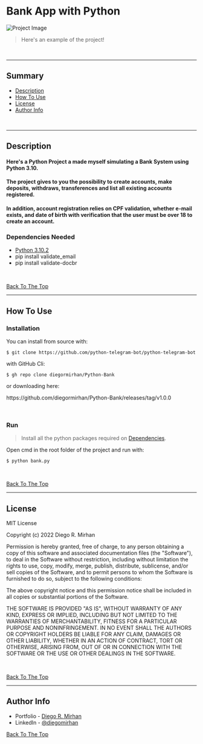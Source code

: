 # Bank App with Python

![Project Image](https://s7.gifyu.com/images/GIF_2022_03_12_09_23_08.gif)

> Here's an example of the project!
<br />

---

## Summary

- [Description](#description)
- [How To Use](#how-to-use)
- [License](#license)
- [Author Info](#author-info)
<br />

---

## Description
#### Here's a Python Project a made myself simulating a Bank System using Python 3.10.
#### The project gives to you the possibility to create accounts, make deposits, withdraws, transferences and list all existing accounts registered.
#### In addition, account registration relies on CPF validation, whether e-mail exists, and date of birth with verification that the user must be over 18 to create an account.


### Dependencies Needed 

- [Python 3.10.2](https://www.python.org/downloads/)
- pip install validate_email
- pip install validate-docbr

<br />

[Back To The Top](#bank-app-with-python)

---

## How To Use

### Installation

You can install from source with:

```
$ git clone https://github.com/python-telegram-bot/python-telegram-bot
```
with GitHub Cli:
```
$ gh repo clone diegormirhan/Python-Bank
```
or downloading here: 
<p href="url">https://github.com/diegormirhan/Python-Bank/releases/tag/v1.0.0</p>

<br />

### Run

> Install all the python packages required on [Dependencies](#dependencies-needed).

Open cmd in the root folder of the project and run with:

```
$ python bank.py
```

<br />

[Back To The Top](#bank-app-with-python)

---

## License

MIT License

Copyright (c) 2022 Diego R. Mirhan

Permission is hereby granted, free of charge, to any person obtaining a copy
of this software and associated documentation files (the "Software"), to deal
in the Software without restriction, including without limitation the rights
to use, copy, modify, merge, publish, distribute, sublicense, and/or sell
copies of the Software, and to permit persons to whom the Software is
furnished to do so, subject to the following conditions:

The above copyright notice and this permission notice shall be included in all
copies or substantial portions of the Software.

THE SOFTWARE IS PROVIDED "AS IS", WITHOUT WARRANTY OF ANY KIND, EXPRESS OR
IMPLIED, INCLUDING BUT NOT LIMITED TO THE WARRANTIES OF MERCHANTABILITY,
FITNESS FOR A PARTICULAR PURPOSE AND NONINFRINGEMENT. IN NO EVENT SHALL THE
AUTHORS OR COPYRIGHT HOLDERS BE LIABLE FOR ANY CLAIM, DAMAGES OR OTHER
LIABILITY, WHETHER IN AN ACTION OF CONTRACT, TORT OR OTHERWISE, ARISING FROM,
OUT OF OR IN CONNECTION WITH THE SOFTWARE OR THE USE OR OTHER DEALINGS IN THE
SOFTWARE.

<br />

[Back To The Top](#bank-app-with-python)

---

## Author Info

- Portfolio - [Diego R. Mirhan](https://shor.by/diegomirhan)
- LinkedIn - [@diegomirhan](https://www.linkedin.com/in/diegomirhan/)

[Back To The Top](#bank-app-with-python)
